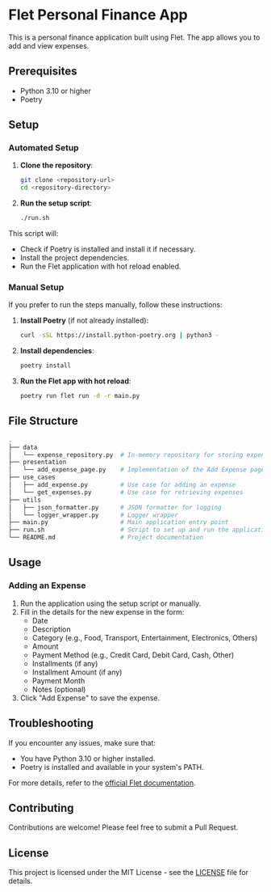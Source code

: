 # Flet Personal Finance App

This is a personal finance application built using Flet. The app allows you to add and view expenses.

## Prerequisites

- Python 3.10 or higher
- Poetry

## Setup

### Automated Setup

1. **Clone the repository**:

   ```sh
   git clone <repository-url>
   cd <repository-directory>
   ```

2. **Run the setup script**:

   ```sh
   ./run.sh
   ```

This script will:

- Check if Poetry is installed and install it if necessary.
- Install the project dependencies.
- Run the Flet application with hot reload enabled.

### Manual Setup

If you prefer to run the steps manually, follow these instructions:

1. **Install Poetry** (if not already installed):

   ```sh
   curl -sSL https://install.python-poetry.org | python3 -
   ```

2. **Install dependencies**:

   ```sh
   poetry install
   ```

3. **Run the Flet app with hot reload**:

   ```sh
   poetry run flet run -d -r main.py
   ```

## File Structure

```sh
.
├── data
│   └── expense_repository.py  # In-memory repository for storing expenses
├── presentation
│   └── add_expense_page.py    # Implementation of the Add Expense page
├── use_cases
│   ├── add_expense.py         # Use case for adding an expense
│   └── get_expenses.py        # Use case for retrieving expenses
├── utils
│   ├── json_formatter.py      # JSON formatter for logging
│   └── logger_wrapper.py      # Logger wrapper
├── main.py                    # Main application entry point
├── run.sh                     # Script to set up and run the application
└── README.md                  # Project documentation
```

## Usage

### Adding an Expense

1. Run the application using the setup script or manually.
2. Fill in the details for the new expense in the form:
   - Date
   - Description
   - Category (e.g., Food, Transport, Entertainment, Electronics, Others)
   - Amount
   - Payment Method (e.g., Credit Card, Debit Card, Cash, Other)
   - Installments (if any)
   - Installment Amount (if any)
   - Payment Month
   - Notes (optional)
3. Click "Add Expense" to save the expense.

## Troubleshooting

If you encounter any issues, make sure that:

- You have Python 3.10 or higher installed.
- Poetry is installed and available in your system's PATH.

For more details, refer to the [official Flet documentation](https://flet.dev/docs/).

## Contributing

Contributions are welcome! Please feel free to submit a Pull Request.

## License

This project is licensed under the MIT License - see the [LICENSE](LICENSE) file for details.
